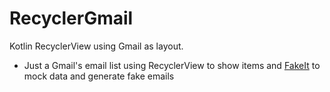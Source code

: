 # RecyclerGmail
Kotlin RecyclerView using Gmail as layout.

 
* Just a Gmail's email list using RecyclerView to show items and [FakeIt](https://github.com/daviximenes/fakeit) to mock data and generate fake emails
